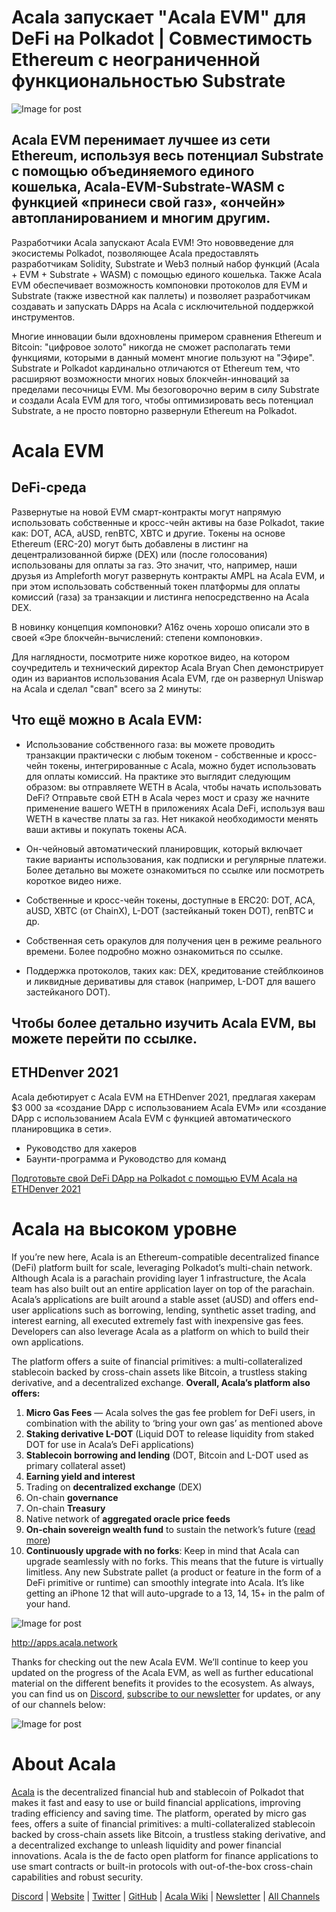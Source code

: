# **Acala запускает "Acala EVM" для DeFi на Polkadot | Совместимость Ethereum с неограниченной функциональностью Substrate**

![Image for post](https://miro.medium.com/max/6000/1*FNYYia98MytjFEU1Dtuzqw.png)

## Acala EVM перенимает лучшее из сети Ethereum, используя весь потенциал Substrate с помощью объединяемого единого кошелька, Acala-EVM-Substrate-WASM с функцией «принеси свой газ», «ончейн» автопланированием и многим другим.

Разработчики Acala запускают Acala EVM! Это нововведение для экосистемы Polkadot, позволяющее Acala предоставлять разработчикам Solidity, Substrate и Web3 полный набор функций (Acala + EVM + Substrate + WASM) с помощью единого кошелька. Также Acala EVM обеспечивает возможность компоновки протоколов для EVM и Substrate (также известной как паллеты) и позволяет разработчикам создавать и запускать DApps на Acala с исключительной поддержкой инструментов.

Многие инновации были вдохновлены примером сравнения Ethereum и Bitcoin: "цифровое золото" никогда не сможет располагать теми функциями, которыми в данный момент многие пользуют на "Эфире". Substrate и Polkadot кардинально отличаются от Ethereum тем, что расширяют возможности многих новых блокчейн-инноваций за пределами песочницы EVM. Мы безоговорочно верим в силу Substrate и создали Acala EVM для того, чтобы оптимизировать весь потенциал Substrate, а не просто повторно развернули Ethereum на Polkadot.

# **Acala EVM**

## **DeFi-среда**

Развернутые на новой EVM смарт-контракты могут напрямую использовать собственные и кросс-чейн активы на базе Polkadot, такие как: DOT, ACA, aUSD, renBTC, XBTC и другие. Токены на основе Ethereum (ERC-20) могут быть добавлены в листинг на децентрализованной бирже (DEX) или (после голосования) использованы для оплаты за газ. Это значит, что, например, наши друзья из Ampleforth могут развернуть контракты AMPL на Acala EVM, и при этом использовать собственный токен платформы для оплаты комиссий (газа) за транзакции и листинга непосредственно на Acala DEX.

В новинку концепция компоновки? A16z очень хорошо описали это в своей «Эре блокчейн-вычислений: степени компоновки».

Для наглядности, посмотрите ниже короткое видео, на котором соучредитель и технический директор Acala Bryan Chen демонстрирует один из вариантов использования Acala EVM, где он развернул Uniswap на Acala и сделал "свап" всего за 2 минуты:

## **Что ещё можно в Acala EVM:**

- Использование собственного газа: вы можете проводить транзакции практически с любым токеном - собственные и кросс-чейн токены, интегрированные с Acala, можно будет использовать для оплаты комиссий. На практике это выглядит следующим образом: вы отправляете WETH в Acala, чтобы начать использовать DeFi? Отправьте свой ETH в Acala через мост и сразу же начните применение вашего WETH в приложениях Acala DeFi, используя ваш  WETH в качестве платы за газ. Нет никакой необходимости менять ваши активы и покупать токены ACA.
- Он-чейновый автоматический планировщик, который включает такие варианты использования, как подписки и регулярные платежи. Более детально вы можете ознакомиться по ссылке или посмотреть короткое видео ниже.

- Собственные и кросс-чейн токены, доступные в ERC20: DOT, ACA, aUSD, XBTC (от ChainX), L-DOT (застейканый токен DOT), renBTC и др.
- Собственная сеть оракулов для получения цен в режиме реального времени. Более подробно можно ознакомиться по ссылке.
- Поддержка протоколов, таких как: DEX, кредитование стейблкоинов и ликвидные деривативы для ставок (например, L-DOT для вашего застейканого DOT).

## Чтобы более детально изучить Acala EVM, вы можете перейти по ссылке.

## ETHDenver 2021

Acala дебютирует с Acala EVM на ETHDenver 2021, предлагая хакерам $3 000 за «создание DApp с использованием Acala EVM» или «создание DApp с использованием Acala EVM с функцией автоматического планировщика в сети».

- Руководство для хакеров
- Баунти-программа и Руководство для команд

[Подготовьте свой DeFi DApp на Polkadot с помощью EVM Acala на ETHDenver 2021](https://medium.com/acalanetwork/make-your-defi-dapp-polkadot-ready-with-acalas-evm-at-ethdenver-2021-b542090f6af1)

# **Acala на высоком уровне**

If you’re new here, Acala is an Ethereum-compatible decentralized finance (DeFi) platform built for scale, leveraging Polkadot’s multi-chain network. Although Acala is a parachain providing layer 1 infrastructure, the Acala team has also built out an entire application layer on top of the parachain. Acala’s applications are built around a stable asset (aUSD) and offers end-user applications such as borrowing, lending, synthetic asset trading, and interest earning, all executed extremely fast with inexpensive gas fees. Developers can also leverage Acala as a platform on which to build their own applications.

The platform offers a suite of financial primitives: a multi-collateralized stablecoin backed by cross-chain assets like Bitcoin, a trustless staking derivative, and a decentralized exchange. **Overall, Acala’s platform also offers:**

1.  **Micro Gas Fees** — Acala solves the gas fee problem for DeFi users, in combination with the ability to ‘bring your own gas’ as mentioned above
2.  **Staking derivative L-DOT** (Liquid DOT to release liquidity from staked DOT for use in Acala’s DeFi applications)
3.  **Stablecoin borrowing and lending** (DOT, Bitcoin and L-DOT used as primary collateral asset)
4.  **Earning yield and interest**
5.  Trading on **decentralized exchange** (DEX)
6.  On-chain **governance**
7.  On-chain **Treasury**
8.  Native network of **aggregated oracle price feeds**
9.  **On-chain sovereign wealth fund** to sustain the network’s future ([read more](https://medium.com/acalanetwork/building-a-decentralized-sovereign-wealth-fund-6a5a0ae995b1))
10. **Continuously upgrade with no forks**: Keep in mind that Acala can upgrade seamlessly with no forks. This means that the future is virtually limitless. Any new Substrate pallet (a product or feature in the form of a DeFi primitive or runtime) can smoothly integrate into Acala. It’s like getting an iPhone 12 that will auto-upgrade to a 13, 14, 15+ in the palm of your hand.

![Image for post](https://miro.medium.com/max/3200/0*iHVQdZllz1MxLwuy)

http://apps.acala.network

Thanks for checking out the new Acala EVM. We’ll continue to keep you updated on the progress of the Acala EVM, as well as further educational material on the different benefits it provides to the ecosystem. As always, you can find us on [Discord](https://discord.gg/vdbFVCH), [subscribe to our newsletter](https://share.hsforms.com/1X9RxkXk-R62I0VNbATaDXw4h8qc) for updates, or any of our channels below:

![Image for post](https://miro.medium.com/max/2402/0*BvF8sTfeQd4Sc71D.png)

# **About Acala**

[Acala](http://acala.network/) is the decentralized financial hub and stablecoin of Polkadot that makes it fast and easy to use or build financial applications, improving trading efficiency and saving time. The platform, operated by micro gas fees, offers a suite of financial primitives: a multi-collateralized stablecoin backed by cross-chain assets like Bitcoin, a trustless staking derivative, and a decentralized exchange to unleash liquidity and power financial innovations. Acala is the de facto open platform for finance applications to use smart contracts or built-in protocols with out-of-the-box cross-chain capabilities and robust security.

[Discord](https://discord.gg/vdbFVCH) | [Website](https://acala.network/) | [Twitter](https://twitter.com/AcalaNetwork) | [GitHub](https://github.com/AcalaNetwork/Acala) | [Acala Wiki](https://github.com/AcalaNetwork/Acala/wiki) | [Newsletter](https://share.hsforms.com/1X9RxkXk-R62I0VNbATaDXw4h8qc) | [All Channels](https://linktr.ee/acalanetwork)
